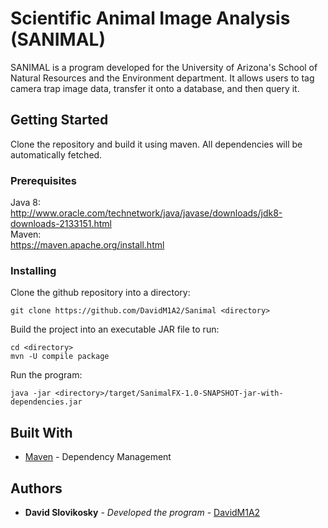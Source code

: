 # Scientific Animal Image Analysis (SANIMAL)

SANIMAL is a program developed for the University of Arizona's School of Natural Resources and the Environment department. It allows users to tag camera trap image data, transfer it onto a database, and then query it.

## Getting Started

Clone the repository and build it using maven. All dependencies will be automatically fetched.

### Prerequisites

Java 8:<br />
http://www.oracle.com/technetwork/java/javase/downloads/jdk8-downloads-2133151.html<br />
Maven:<br />
https://maven.apache.org/install.html

### Installing

Clone the github repository into a directory:

```
git clone https://github.com/DavidM1A2/Sanimal <directory>
```

Build the project into an executable JAR file to run:

```
cd <directory>
mvn -U compile package
```

Run the program:

```
java -jar <directory>/target/SanimalFX-1.0-SNAPSHOT-jar-with-dependencies.jar
```

## Built With

* [Maven](https://maven.apache.org/) - Dependency Management

## Authors

* **David Slovikosky** - *Developed the program* - [DavidM1A2](https://github.com/DavidM1A2)